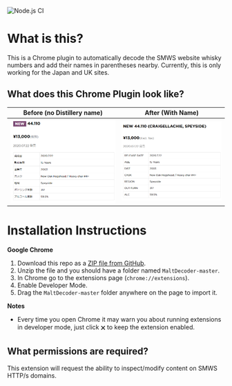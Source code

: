 ![Node.js CI](https://github.com/elliottback/MaltDecoder/workflows/Node.js%20CI/badge.svg)

# What is this?

This is a Chrome plugin to automatically decode the SMWS website whisky numbers and add their names in parentheses nearby.  Currently, this is only working for the Japan and UK sites. 

## What does this Chrome Plugin look like?

|Before (no Distillery name)|After (With Name)|
|----|-----|
|![Before](/img/smwsbefore.png)|![After](/img/smwsafter.png)|

# Installation Instructions
**Google Chrome**
1. Download this repo as a [ZIP file from GitHub](https://github.com/elliottback/MaltDecoder/archive/master.zip).
1. Unzip the file and you should have a folder named `MaltDecoder-master`.
1. In Chrome go to the extensions page (`chrome://extensions`).
1. Enable Developer Mode.
1. Drag the `MaltDecoder-master` folder anywhere on the page to import it.

**Notes**
* Every time you open Chrome it may warn you about running extensions in developer mode, just click 🗙 to keep the extension enabled.

## What permissions are required?

This extension will request the ability to inspect/modify content on SMWS HTTP/s domains.